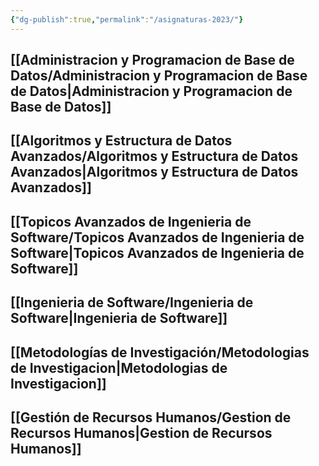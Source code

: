 ```yaml
---
{"dg-publish":true,"permalink":"/asignaturas-2023/"}
---
```



## [[Administracion y Programacion de Base de Datos/Administracion y Programacion de Base de Datos\|Administracion y Programacion de Base de Datos]]



## [[Algoritmos y Estructura de Datos Avanzados/Algoritmos y Estructura de Datos Avanzados\|Algoritmos y Estructura de Datos Avanzados]]



## [[Topicos Avanzados de Ingenieria de Software/Topicos Avanzados de Ingenieria de Software\|Topicos Avanzados de Ingenieria de Software]]



## [[Ingenieria de Software/Ingenieria de Software\|Ingenieria de Software]]



## [[Metodologías de Investigación/Metodologias de Investigacion\|Metodologias de Investigacion]]



## [[Gestión de Recursos Humanos/Gestion de Recursos Humanos\|Gestion de Recursos Humanos]]





